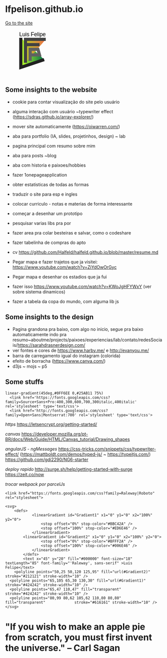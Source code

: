# lfpelison.github.io

[Go to the site](https://lfpelison.github.io/)

<svg>
    <defs>
  			<linearGradient id="Gradient1" x1="0" y1="0" x2="100%" y2="0">
    			<stop offset="0%" stop-color="#BBC42A" />
    			<stop offset="100%" stop-color="#ED6E46" />
  			</linearGradient>
        <linearGradient id="Gradient2" x1="0" y1="0" x2="100%" y2="0">
    			<stop offset="0%" stop-color="#BFFF2A" />
    			<stop offset="100%" stop-color="#006E46" />
  			</linearGradient>
		</defs>
		<text x="45" y="20" fill="#000000" font-size="18" textLength="85" font-family="'Raleway', sans-serif" >Luis  Felipe</text>
	<polyline points="50,25 50,120 125,95" fill="url(#Gradient2)" 			stroke="#212121" stroke-width="10" />
  <polyline points="65,105 65,30 130,30" fill="url(#Gradient1)" 			stroke="#424242" stroke-width="10" />
  <polyline points="65,47 110,47" fill="transparent" 			
stroke="#424242" stroke-width="10" />
  <polyline points="80,99 80,62 105,62 110,80 80,80" fill="transparent" 			stroke="#616161" stroke-width="10" />
</svg>

## Some insights to the website

  - cookie para contar visualização do site pelo usuário
  - alguma interação com usuário ~typewriter effect (https://sdras.github.io/array-explorer/)
  - mover site automaticamente (https://oiwarren.com/)
  - aba para portfolio (IA, slides, projetinhos, design) ~ lab
  - pagina principal com resumo sobre mim
  - aba para posts ~blog
  - aba com historia e paixoes/hobbies
  - fazer 1onepageapplication
  - obter estatisticas de todas as formas
  - traduzir o site para esp e ingles
  - colocar curriculo - notas e materias de forma interessante
  - começar a desenhar um prototipo
  - pesquisar varias libs  pra por
  - fazer area pra colar besteiras e salvar, como o codeshare
  - fazer tabelinha de compras do apto
  
  - cv https://github.com/Halfeld/halfeld.github.io/blob/master/resume.md
  - Pegar mapa e fazer trajetos que ja visitei: https://www.youtube.com/watch?v=ZiYdOwOrGyc
  - Pegar mapa e desenhar os estadios que ja fui
  - fazer isso https://www.youtube.com/watch?v=KWoJgHFYWxY (ver sobre sistema dinamicos)
  - fazer a tabela da copa do mundo, com alguma lib js
  
## Some insights to the design

  - Pagina grandona pra baixo, com algo no inicio, segue pra baixo automaticamente indo pra resumo~aboutme/projects/paixoes/experiencias/lab/contato/redesSociais/https://sarahdrasnerdesign.com/
  - ver fontes e cores de https://www.harby.me/ e http://evanyou.me/
  - barra de carregamento igual do instagram (colorida)
  - efeito de borracha (https://www.canva.com/)
  - d3js ~ mojs ~ p5

## Some stuffs

```
linear-gradient(45deg,#0FF6EE 0,#25AB11 75%)
  <link href='https://fonts.googleapis.com/css?family=Source+Sans+Pro:400,300,600,700,300italic,400italic' rel='stylesheet' type='text/css'>
  <link href='http://fonts.googleapis.com/css?family=Open+Sans|Montserrat:700' rel='stylesheet' type='text/css'>
```
  
  *https*
   https://letsencrypt.org/getting-started/
  
  *canvas*
  https://developer.mozilla.org/pt-BR/docs/Web/Guide/HTML/Canvas_tutorial/Drawing_shapes

  *angularJS - ngMessages*
  https://css-tricks.com/snippets/css/typewriter-effect/ (https://mattboldt.com/demos/typed-js/ ~ https://typeitjs.com/)
  https://github.com/gdi2290/NG6-starter
  
  *deploy rapido*
  http://surge.sh/help/getting-started-with-surge
  https://zeit.co/now
  
  *trocar webpack por parcelJs*
  
```
<link href="https://fonts.googleapis.com/css?family=Raleway|Roboto" rel="stylesheet"> 
```

```
<svg>
    <defs>
  			<linearGradient id="Gradient1" x1="0" y1="0" x2="100%" y2="0">
    			<stop offset="0%" stop-color="#BBC42A" />
    			<stop offset="100%" stop-color="#ED6E46" />
  			</linearGradient>
        <linearGradient id="Gradient2" x1="0" y1="0" x2="100%" y2="0">
    			<stop offset="0%" stop-color="#BFFF2A" />
    			<stop offset="100%" stop-color="#006E46" />
  			</linearGradient>
		</defs>
		<text x="45" y="20" fill="#000000" font-size="18" textLength="85" font-family="'Raleway', sans-serif" >Luis  Felipe</text>
	<polyline points="50,25 50,120 125,95" fill="url(#Gradient2)" 			stroke="#212121" stroke-width="10" />
  <polyline points="65,105 65,30 130,30" fill="url(#Gradient1)" 			stroke="#424242" stroke-width="10" />
  <polyline points="65,47 110,47" fill="transparent" 			
stroke="#424242" stroke-width="10" />
  <polyline points="80,99 80,62 105,62 110,80 80,80" fill="transparent" 			stroke="#616161" stroke-width="10" />
</svg>
```


#  	"If you wish to make an apple pie from scratch, you must first invent the universe." – Carl Sagan
